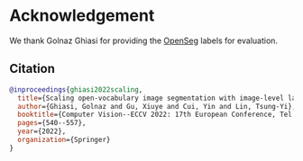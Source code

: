 # Acknowledgement

We thank Golnaz Ghiasi for providing the [OpenSeg](https://arxiv.org/abs/2112.12143) labels for evaluation.


## Citation

```BiBTeX
@inproceedings{ghiasi2022scaling,
  title={Scaling open-vocabulary image segmentation with image-level labels},
  author={Ghiasi, Golnaz and Gu, Xiuye and Cui, Yin and Lin, Tsung-Yi},
  booktitle={Computer Vision--ECCV 2022: 17th European Conference, Tel Aviv, Israel, October 23--27, 2022, Proceedings, Part XXXVI},
  pages={540--557},
  year={2022},
  organization={Springer}
}
```
